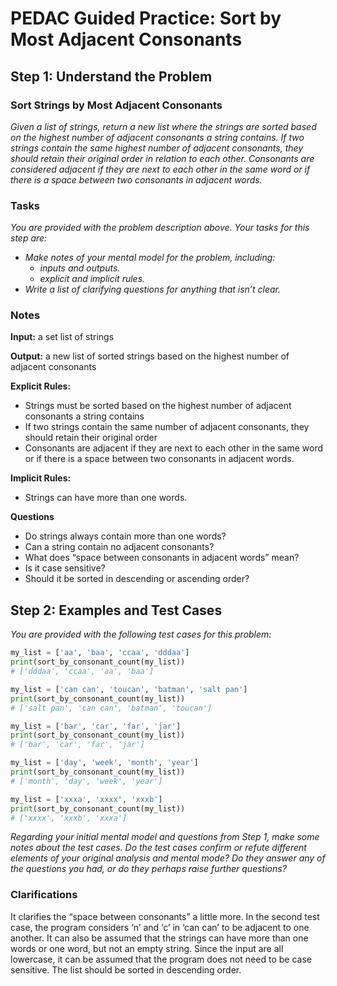 # PEDAC Guided Practice: Sort by Most Adjacent Consonants

## Step 1: Understand the Problem

### Sort Strings by Most Adjacent Consonants

*Given a list of strings, return a new list where the strings are sorted based on the highest number of adjacent consonants a string contains. If two strings contain the same highest number of adjacent consonants, they should retain their original order in relation to each other. Consonants are considered adjacent if they are next to each other in the same word or if there is a space between two consonants in adjacent words.*

### Tasks

*You are provided with the problem description above. Your tasks for this step are:*

- *Make notes of your mental model for the problem, including:*
  - *inputs and outputs.*
  - *explicit and implicit rules.*
- *Write a list of clarifying questions for anything that isn’t clear.*

### Notes

**Input:** a set list of strings

**Output:** a new list of sorted strings based on the highest number of adjacent consonants

**Explicit Rules:**

- Strings must be sorted based on the highest number of adjacent consonants a string contains
- If two strings contain the same number of adjacent consonants, they should retain their original order
- Consonants are adjacent if they are next to each other in the same word or if there is a space between two consonants in adjacent words.

**Implicit Rules:**

- Strings can have more than one words.

**Questions**

- Do strings always contain more than one words?
- Can a string contain no adjacent consonants?
- What does “space between consonants in adjacent words” mean?
- Is it case sensitive?
- Should it be sorted in descending or ascending order?

## Step 2: Examples and Test Cases

*You are provided with the following test cases for this problem:*

```python
my_list = ['aa', 'baa', 'ccaa', 'dddaa']
print(sort_by_consonant_count(my_list))
# ['dddaa', 'ccaa', 'aa', 'baa']

my_list = ['can can', 'toucan', 'batman', 'salt pan']
print(sort_by_consonant_count(my_list))
# ['salt pan', 'can can', 'batman', 'toucan']

my_list = ['bar', 'car', 'far', 'jar']
print(sort_by_consonant_count(my_list))
# ['bar', 'car', 'far', 'jar']

my_list = ['day', 'week', 'month', 'year']
print(sort_by_consonant_count(my_list))
# ['month', 'day', 'week', 'year']

my_list = ['xxxa', 'xxxx', 'xxxb']
print(sort_by_consonant_count(my_list))
# ['xxxx', 'xxxb', 'xxxa']
```

*Regarding your initial mental model and questions from Step 1, make some notes about the test cases. Do the test cases confirm or refute different elements of your original analysis and mental mode? Do they answer any of the questions you had, or do they perhaps raise further questions?*

### Clarifications

It clarifies the “space between consonants” a little more. In the second test case, the program considers ‘n’ and ‘c’ in ‘can can’ to be adjacent to one another. It can also be assumed that the strings can have more than one words or one word, but not an empty string. Since the input are all lowercase, it can be assumed that the program does not need to be case sensitive. The list should be sorted in descending order.